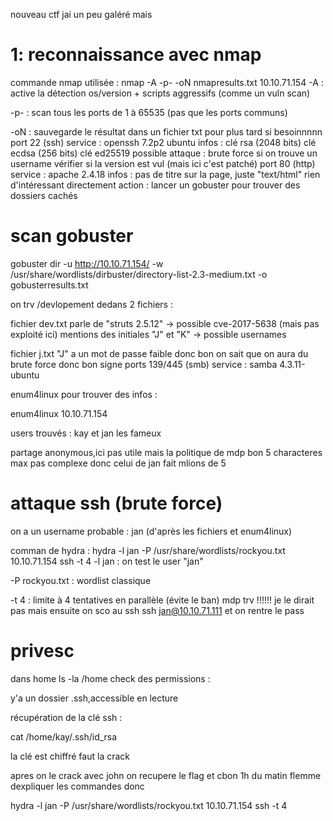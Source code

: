 nouveau ctf jai un peu galéré mais 
# 1: reconnaissance avec nmap
commande nmap utilisée :
nmap -A -p- -oN nmapresults.txt 10.10.71.154
-A : active la détection os/version + scripts aggressifs (comme un vuln scan)

-p- : scan tous les ports de 1 à 65535 (pas que les ports communs)

-oN : sauvegarde le résultat dans un fichier txt pour plus tard si besoinnnnn
port 22 (ssh)
service : openssh 7.2p2 ubuntu
infos :
clé rsa (2048 bits)
clé ecdsa (256 bits)
clé ed25519
possible attaque :
brute force si on trouve un username
vérifier si la version est vul (mais ici c'est patché)
port 80 (http)
service : apache 2.4.18
infos :
pas de titre sur la page, juste "text/html"
rien d'intéressant directement
action : lancer un gobuster pour trouver des dossiers cachés
# scan gobuster
gobuster dir -u http://10.10.71.154/ -w /usr/share/wordlists/dirbuster/directory-list-2.3-medium.txt -o gobusterresults.txt


on trv /devlopement dedans 2 fichiers : 


fichier dev.txt
parle de "struts 2.5.12" → possible cve-2017-5638 (mais pas exploité ici)
mentions des initiales "J" et "K" → possible usernames


fichier j.txt
"J" a un mot de passe faible donc bon on sait que on aura du brute force donc bon signe
ports 139/445 (smb)
service : samba 4.3.11-ubuntu


enum4linux pour trouver des infos :

enum4linux 10.10.71.154


users trouvés : kay et jan les fameux


partage anonymous,ici pas utile mais 
la politique de mdp bon 5 characteres max pas complexe donc celui de jan fait mlions de 5
# attaque ssh (brute force)


on a un username probable : jan (d'après les fichiers et enum4linux)

comman de hydra : 
hydra -l jan -P /usr/share/wordlists/rockyou.txt 10.10.71.154 ssh -t 4
-l jan : on test le user "jan"

-P rockyou.txt : wordlist classique

-t 4 : limite à 4 tentatives en parallèle (évite le ban)
mdp trv !!!!!! 
je le dirait pas mais
ensuite on sco au ssh
ssh jan@10.10.71.111
et on rentre le pass

# privesc
dans home
ls -la /home
check des permissions :

y'a un dossier .ssh,accessible en lecture 

récupération de la clé ssh :

cat /home/kay/.ssh/id_rsa

la clé est chiffré faut la crack

apres on le crack avec john on recupere le flag et cbon 1h du matin flemme dexpliquer les commandes donc

hydra -l jan -P /usr/share/wordlists/rockyou.txt 10.10.71.154 ssh -t 4

